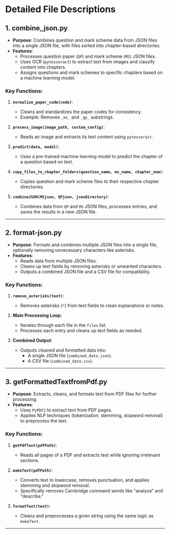 # Detailed File Descriptions

## **1. combine_json.py**
- **Purpose**: Combines question and mark scheme data from JSON files into a single JSON file, with files sorted into chapter-based directories.
- **Features**:
  - Processes question paper (`QP`) and mark scheme (`MS`) JSON files.
  - Uses OCR (`pytesseract`) to extract text from images and classify content into chapters.
  - Assigns questions and mark schemes to specific chapters based on a machine learning model.

### Key Functions:
1. **`normalize_paper_code(code)`**:
   - Cleans and standardizes the paper codes for consistency.
   - Example: Removes `_ms_` and `_qp_` substrings.

2. **`process_image(image_path, custom_config)`**:
   - Reads an image and extracts its text content using `pytesseract`.

3. **`predict(data, model)`**:
   - Uses a pre-trained machine learning model to predict the chapter of a question based on text.

4. **`copy_files_to_chapter_folders(question_name, ms_name, chapter_num)`**:
   - Copies question and mark scheme files to their respective chapter directories.

5. **`combineJSON(MSjson, QPjson, jsonDirectory)`**:
   - Combines data from `QP` and `MS` JSON files, processes entries, and saves the results in a new JSON file.

---

## **2. format-json.py**
- **Purpose**: Formats and combines multiple JSON files into a single file, optionally removing unnecessary characters like asterisks.
- **Features**:
  - Reads data from multiple JSON files.
  - Cleans up text fields by removing asterisks or unwanted characters.
  - Outputs a combined JSON file and a CSV file for compatibility.

### Key Functions:
1. **`remove_asterisks(text)`**:
   - Removes asterisks (`*`) from text fields to clean explanations or notes.

2. **Main Processing Loop**:
   - Iterates through each file in the `files` list.
   - Processes each entry and cleans up text fields as needed.

3. **Combined Output**:
   - Outputs cleaned and formatted data into:
     - A single JSON file (`combined_data.json`).
     - A CSV file (`combined_data.csv`).

---

## **3. getFormattedTextfromPdf.py**
- **Purpose**: Extracts, cleans, and formats text from PDF files for further processing.
- **Features**:
  - Uses `PyPDF2` to extract text from PDF pages.
  - Applies NLP techniques (tokenization, stemming, stopword removal) to preprocess the text.

### Key Functions:
1. **`getPdfText(pdfPath)`**:
   - Reads all pages of a PDF and extracts text while ignoring irrelevant sections.

2. **`makeText(pdfPath)`**:
   - Converts text to lowercase, removes punctuation, and applies stemming and stopword removal.
   - Specifically removes Cambridge command words like "analyse" and "describe."

3. **`formatText(text)`**:
   - Cleans and preprocesses a given string using the same logic as `makeText`.

---
